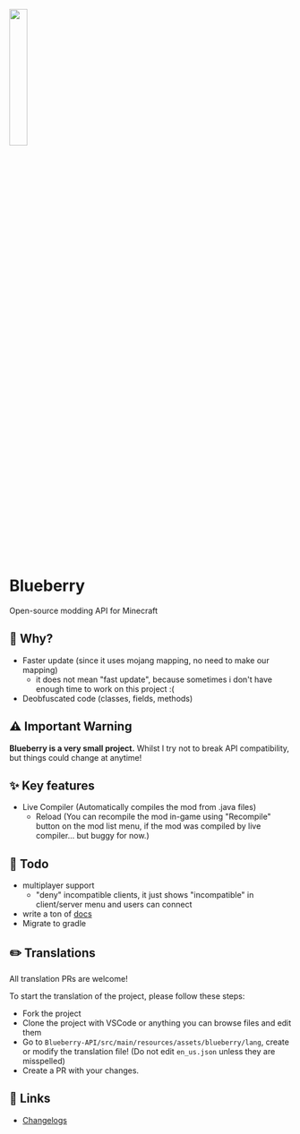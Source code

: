 <img width=25% height=25% src="https://user-images.githubusercontent.com/19150229/111063610-04f4bf00-84f3-11eb-9e39-a37c02dd7cd0.png"></img>

# Blueberry

Open-source modding API for Minecraft

## 🤔 Why?
- Faster update (since it uses mojang mapping, no need to make our mapping)
  - it does not mean "fast update", because sometimes i don't have enough time to work on this project :(
- Deobfuscated code (classes, fields, methods)

## ⚠️ Important Warning
**Blueberry is a very small project.**
Whilst I try not to break API compatibility, but things could change at anytime!

## ✨ Key features
- Live Compiler (Automatically compiles the mod from .java files)
  - Reload (You can recompile the mod in-game using "Recompile" button on the mod list menu, if the mod was compiled by live compiler... but buggy for now.)

## 📝 Todo
- multiplayer support
  - "deny" incompatible clients, it just shows "incompatible" in client/server menu and users can connect
- write a ton of [docs](https://github.com/BlueberryMC/Blueberry-docs)
- Migrate to gradle

## ✏️ Translations
All translation PRs are welcome!

To start the translation of the project, please follow these steps:
- Fork the project
- Clone the project with VSCode or anything you can browse files and edit them
- Go to `Blueberry-API/src/main/resources/assets/blueberry/lang`, create or modify the translation file! (Do not edit `en_us.json` unless they are misspelled)
- Create a PR with your changes.

## 🔗 Links
- [Changelogs](https://cl-b.acrylicstyle.xyz/)
